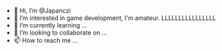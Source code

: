 - 👋 Hi, I’m @Japanczi
- 👀 I’m interested in game development, I'm amateur. LLLLLLLLLLLLLLLL
- 🌱 I’m currently learning ...
- 💞️ I’m looking to collaborate on ...
- 📫 How to reach me ...

<!---
Japanczi/Japanczi is a ✨ special ✨ repository because its `README.md` (this file) appears on your GitHub profile.
You can click the Preview link to take a look at your changes.
--->
